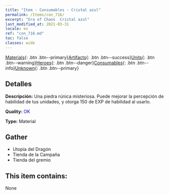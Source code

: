 ```yaml
---
title: "Item - Consumables - Cristal azul"
permalink: /Items/con_716/
excerpt: "Era of Chaos  Cristal azul"
last_modified_at: 2021-03-31
locale: es
ref: "con_716.md"
toc: false
classes: wide
---
```

 [Materials](/es/Items/){: .btn .btn--primary}[Artifacts](/es/Items/Artifacts/){: .btn .btn--success}[Units](/es/Items/Units/){: .btn .btn--warning}[Heroes](/es/Items/Heroes/){: .btn .btn--danger}[Consumables](/es/Items/Consumables/){: .btn .btn--info}[Unknown](/es/Items/Unknown/){: .btn .btn--primary}

## Detalles
 **Descripción:** Una piedra rúnica misteriosa. Puede mejorar la percepción de habilidad de tus unidades, y otorga 150 de EXP de habilidad al usarlo.

 **Quality:** <span style="color: #0000CD">OK</span>

 **Type:** Material

## Gather

*    Utopía del Dragón 
*    Tienda de la Campaña 
*    Tienda del gremio 

## This item contains:

  None

